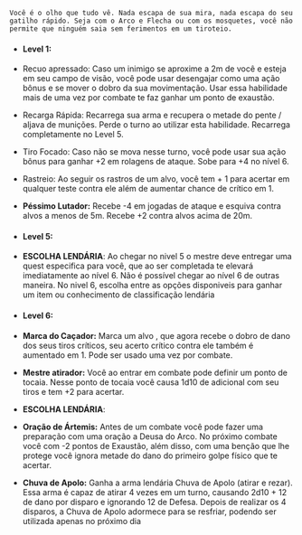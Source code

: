 ```
Você é o olho que tudo vê. Nada escapa de sua mira, nada escapa do seu gatilho rápido. Seja com o Arco e Flecha ou com os mosquetes, você não permite que ninguém saia sem ferimentos em um tiroteio.
```

- #### Level 1:

- Recuo apressado: Caso um inimigo se aproxime a 2m de você e esteja em seu campo de visão, você pode usar desengajar como uma ação bônus e se mover o dobro da sua movimentação. Usar essa habilidade mais de uma vez por combate te faz ganhar um ponto de exaustão.
	
- Recarga Rápida: Recarrega sua arma e recupera o metade do pente / aljava de munições. Perde o turno ao utilizar esta habilidade. Recarrega completamente no Level 5.
	
- Tiro Focado: Caso não se mova nesse turno, você pode usar sua ação bônus para ganhar +2 em rolagens de ataque. Sobe para +4 no nível 6.
	
- Rastreio: Ao seguir os rastros de um alvo, você tem + 1 para acertar em qualquer teste contra ele além de aumentar chance de crítico em 1.
	
- **Péssimo Lutador:** Recebe -4 em jogadas de ataque e esquiva contra alvos a menos de 5m. Recebe +2 contra alvos acima de 20m.

- #### Level 5: 
- **ESCOLHA LENDÁRIA**: Ao chegar no nivel 5 o mestre deve entregar uma quest especifica para você, que ao ser completada te elevará imediatamente ao nível 6. Não é possível chegar ao nível 6 de outras maneira. No nivel 6, escolha entre as opções disponiveis para ganhar um item ou conhecimento de classificação lendária 

- #### Level 6:

- **Marca do Caçador:** Marca um alvo , que agora recebe o dobro de dano dos seus tiros críticos, seu acerto crítico contra ele também é aumentado em 1. Pode ser usado uma vez por combate.
	
- **Mestre atirador:** Você ao entrar em combate pode definir um ponto de tocaia. Nesse ponto de tocaia você causa 1d10 de adicional com seu tiros e tem +2 para acertar.
	
- **ESCOLHA LENDÁRIA**:
	
- **Oração de Ártemis:** Antes de um combate você pode fazer uma preparação com uma oração a Deusa do Arco. No próximo combate você com -2 pontos de Exaustão, além disso, com uma benção que lhe protege você ignora metade do dano do primeiro golpe físico que te acertar.
	
- **Chuva de Apolo:** Ganha a arma lendária Chuva de Apolo (atirar e rezar). Essa arma é capaz de atirar 4 vezes em um turno, causando 2d10 + 12 de dano por disparo e ignorando 12 de Defesa. Depois de realizar os 4 disparos, a Chuva de Apolo adormece para se resfriar, podendo ser utilizada apenas no próximo dia 
